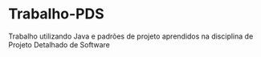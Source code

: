 # Trabalho-PDS
Trabalho utilizando Java e padrões de projeto aprendidos na disciplina de Projeto Detalhado de Software
